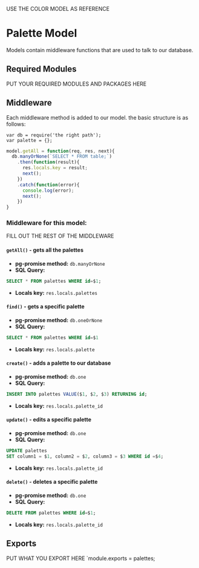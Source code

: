 USE THE COLOR MODEL AS REFERENCE
# Palette Model
Models contain middleware functions that are used to talk to our database. 

## Required Modules 
PUT YOUR REQUIRED MODULES AND PACKAGES HERE

## Middleware
Each middleware method is added to our model. the basic structure is as follows:
```
var db = require('the right path');
var palette = {};
```
```js
model.getAll = function(req, res, next){
  db.manyOrNone(`SELECT * FROM table;`)
    .then(function(result){
      res.locals.key = result;
      next();
    })
    .catch(function(error){
      console.log(error);
      next();
    })
}
```

### Middleware for this model:

FILL OUT THE REST OF THE MIDDLEWARE

#### `getAll()` - gets all the palettes 
- **pg-promise method:** `db.manyOrNone`
- **SQL Query:**
```sql 
SELECT * FROM palettes WHERE id=$1;
```
- **Locals key:** `res.locals.palettes`
#### `find()` - gets a specific palette
- **pg-promise method:** `db.oneOrNone`
- **SQL Query:**
```sql 
SELECT * FROM palettes WHERE id=$1
```
- **Locals key:**  `res.locals.palette`
#### `create()` - adds a palette to our database
- **pg-promise method:** `db.one`
- **SQL Query:**
```sql 
INSERT INTO palettes VALUE($1, $2, $3) RETURNING id;
```
- **Locals key:** `res.locals.palette_id` 
#### `update()` - edits a specific palette
- **pg-promise method:** `db.one`
- **SQL Query:**
```sql 
UPDATE palettes
SET column1 = $1, column2 = $2, column3 = $3 WHERE id =$4;
```
- **Locals key:** `res.locals.palette_id`
#### `delete()` - deletes a specific palette
- **pg-promise method:** `db.one`
- **SQL Query:**
```sql 
DELETE FROM palettes WHERE id=$1;
```
- **Locals key:**  `res.locals.palette_id`

## Exports
PUT WHAT YOU EXPORT HERE
`module.exports = palettes;
